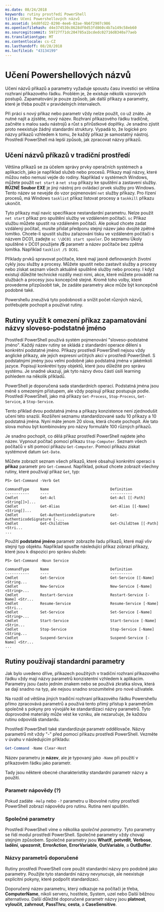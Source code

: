 ```yaml
---
ms.date: 08/24/2018
keywords: rutiny prostředí PowerShell
title: Učení Powershellových názvů
ms.assetid: b4d0fd22-8298-4ee6-82ae-9b6f2907c986
ms.openlocfilehash: d4e374530c8628df0d53fd860c4b7a149c58eb60
ms.sourcegitcommit: 59727f71dc204785a1bcdedc02716d8340a77aeb
ms.translationtype: MT
ms.contentlocale: cs-CZ
ms.lasthandoff: 08/28/2018
ms.locfileid: "43134199"
---
```

# <a name="learning-powershell-names"></a>Učení Powershellových názvů

Učení názvů příkazů a parametry vyžaduje spoustu času investici se většina rozhraní příkazového řádku. Problém je, že existuje několik vzorových postupů. Zapamatování je pouze způsob, jak další příkazy a parametry, které je třeba použít v pravidelných intervalech.

Při práci s nový příkaz nebo parametr vždy nelze použít, co už znáte. Je nutné najít a zjistěte, nový název. Rozhraní příkazového řádku tradičně, začněte s malou sadu nástrojů a růst s přírůstkové doplňky. Je snadno zjistit proto neexistuje žádný standardní struktury.
Vypadá to, že logické pro názvy příkazů vzhledem k tomu, že každý příkaz je samostatný nástroj. Prostředí PowerShell má lepší způsob, jak zpracovat názvy příkazů.

## <a name="learning-command-names-in-traditional-shells"></a>Učení názvů příkazů v tradiční prostředí

Většina příkazů se za účelem správy prvky operačních systémech a aplikacích, jako je například služeb nebo procesů. Příkazy mají názvy, které můžou nebo nemusí vejde do rodiny. Například v systémech Windows, můžete použít `net start` a `net stop` příkazy ke spuštění a zastavení služby. **RŮZNÉ Soubor EXE** je jiný nástroj pro ovládací prvek služby pro Windows. Tento název se nevejde do vzor pojmenování `net` služby příkazy. Pro řízení procesů, má Windows `tasklist` příkaz listovat procesy a `taskkill` příkazu ukončit.

Tyto příkazy mají navíc specifikace nestandardní parametru. Nelze použít `net start` příkaz pro spuštění služby ve vzdáleném počítači. `sc` Příkaz službu můžete spustit na vzdáleném počítači.
Ale pokud chcete zadat vzdálený počítač, musíte přidat předponu stejný název jako dvojité zpětné lomítko. Chcete-li spustit službu zařazování tisku ve vzdáleném počítači s názvem DC01, zadejte `sc \\DC01 start spooler`. Do seznamu Úkoly spuštěné v DC01 použijete **/S** parametr a název počítače bez zpětná lomítka. Například `tasklist /S DC01`.

Příklady prvků spravovat počítače, které mají jasně definovaných životní cykly jsou služby a procesy. Můžete spustit nebo zastavit služby a procesy nebo získat seznam všech aktuálně spuštěné služby nebo procesy. I když existují důležité technické rozdíly mezi nimi, akce, které můžete provádět na službách a procesy jsou koncepčně stejné. Kromě toho volby, které provedeme přizpůsobit tak, že zadáte parametry akce může být koncepčně podobné také.

Powershellu zneužívá tyto podobnosti a snížit počet různých názvů, potřebujete pochopit a používat rutiny.

## <a name="cmdlets-use-verb-noun-names-to-reduce-command-memorization"></a>Rutiny využít k omezení příkaz zapamatování názvy sloveso-podstatné jméno

Prostředí PowerShell používá systém pojmenování "sloveso-podstatné jméno". Každý název rutiny se skládá z standardní operace dělení s konkrétní podstatné jméno. Příkazy prostředí PowerShell nejsou vždy anglické příkazy, ale jejich expresní určitých akcí v prostředí PowerShell. S podstatnými jmény jsou velmi podobně jako podstatná jména v jakémkoli jazyce. Popisují konkrétní typy objektů, které jsou důležité pro správu systému. Je snadné ukazují, jak tyto názvy dvou částí úsilí learning pohledem na několik příkladů.

PowerShell je doporučená sada standardních operací. Podstatná jména jsou méně s omezeným přístupem, ale vždy popisují příkaz postupuje podle. Prostředí PowerShell, jako má příkazy `Get-Process`, `Stop-Process`, `Get-Service`, a `Stop-Service`.

Tento příklad dvou podstatná jména a příkazy konzistence není zjednodušit učení této snazší. Rozšíření seznamu standardizované sadu 10 příkazy a 10 podstatná jména. Nyní máte jenom 20 slova, která chcete pochopit.
Ale tato slova mohou být kombinovány pro názvy formuláře 100 různých příkazů.

Je snadno pochopit, co dělá příkaz prostředí PowerShell najdete jeho název. Vypnout počítač pomocí příkazu `Stop-Computer`. Seznam všech počítačů v síti pomocí příkazu `Get-Computer`.
Pomocí příkazu získat systémové datum `Get-Date`.

Můžete zobrazit seznam všech příkazů, které obsahují konkrétní operaci s **příkaz** parametr pro `Get-Command`. Například, pokud chcete zobrazit všechny rutiny, které používají příkaz `Get`, typ:

```
PS> Get-Command -Verb Get

CommandType     Name                            Definition
-----------     ----                            ----------
Cmdlet          Get-Acl                         Get-Acl [[-Path] <String[]>]...
Cmdlet          Get-Alias                       Get-Alias [[-Name] <String[]...
Cmdlet          Get-AuthenticodeSignature       Get-AuthenticodeSignature [-...
Cmdlet          Get-ChildItem                   Get-ChildItem [[-Path] <Stri...
...
```

Použití **podstatné jméno** parametr zobrazíte řadu příkazů, které mají vliv stejný typ objektu. Například spusťte následující příkaz zobrazí příkazy, které jsou k dispozici pro správu služeb:

```
PS> Get-Command -Noun Service

CommandType     Name                            Definition
-----------     ----                            ----------
Cmdlet          Get-Service                     Get-Service [[-Name] <String...
Cmdlet          New-Service                     New-Service [-Name] <String>...
Cmdlet          Restart-Service                 Restart-Service [-Name] <Str...
Cmdlet          Resume-Service                  Resume-Service [-Name] <Stri...
Cmdlet          Set-Service                     Set-Service [-Name] <String>...
Cmdlet          Start-Service                   Start-Service [-Name] <Strin...
Cmdlet          Stop-Service                    Stop-Service [-Name] <String...
Cmdlet          Suspend-Service                 Suspend-Service [-Name] <Str...
...
```

## <a name="cmdlets-use-standard-parameters"></a>Rutiny používají standardní parametry

Jak bylo uvedeno dříve, příkazech použitých v tradiční rozhraní příkazového řádku vždy mají názvy parametrů konzistentní vzhledem k aplikacím. Parametry jsou často jedním znakem nebo se používá zkratka slova, která se dají snadno na typ, ale nejsou snadno srozumitelné pro nové uživatele.

Na rozdíl od většina jiných tradiční rozhraní příkazového řádku Powershellu přímo zpracovává parametrů a používá tento přímý přístup k parametrům společně s pokyny pro vývojáře ke standardizaci názvy parametrů. Tyto doprovodné materiály může vést ke vzniku, ale nezaručuje, že každou rutinu odpovídá standardu.

Prostředí PowerShell také standardizuje parametr oddělovače. Názvy parametrů mít vždy "-" před pomocí příkazu prostředí PowerShell. Vezměte v úvahu v následujícím příkladu:

```powershell
Get-Command -Name Clear-Host
```

Název parametru je **název**, ale je typovaný jako `-Name` při použití v příkazovém řádku jako parametr.

Tady jsou některé obecné charakteristiky standardní parametr názvy a použití.

### <a name="the-help-parameter-"></a>Parametr nápovědy (?)

Pokud zadáte `-Help` nebo `-?` parametru u libovolné rutiny prostředí PowerShell zobrazí nápovědu pro rutinu. Rutina není spuštěn.

### <a name="common-parameters"></a>Společné parametry

Prostředí PowerShell víme o několika *společné parametry*. Tyto parametry se řídí modul prostředí PowerShell. Společné parametry vždy chovají stejným způsobem. Společné parametry jsou **WhatIf**, **potvrdit**, **Verbose**, **ladění**, **upozornit**, **ErrorAction**, **ErrorVariable**, **OutVariable**, a **OutBuffer**.

### <a name="recommended-parameter-names"></a>Názvy parametrů doporučené

Rutiny prostředí PowerShell core použít standardní názvy pro podobně jako parametry. Použijte tyto standardní názvy nevynucuje, ale neexistuje explicitní pokyny, které podpořit standardizaci.

Doporučený název parametru, který odkazuje na počítači je třeba, **ComputerName**, nikoli serveru, hostitele, System, uzel nebo Další běžnou alternativou. Další důležité doporučené parametr názvy jsou **platnost**, **vyloučit**, **zahrnout**, **PassThru**, **cesta**, a **CaseSensitive**.